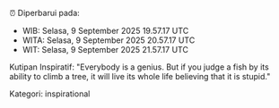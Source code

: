 ⏰ Diperbarui pada:
- WIB: Selasa, 9 September 2025 19.57.17 UTC
- WITA: Selasa, 9 September 2025 20.57.17 UTC
- WIT: Selasa, 9 September 2025 21.57.17 UTC

Kutipan Inspiratif:
"Everybody is a genius. But if you judge a fish by its ability to climb a tree, it will live its whole life believing that it is stupid."


Kategori: inspirational

